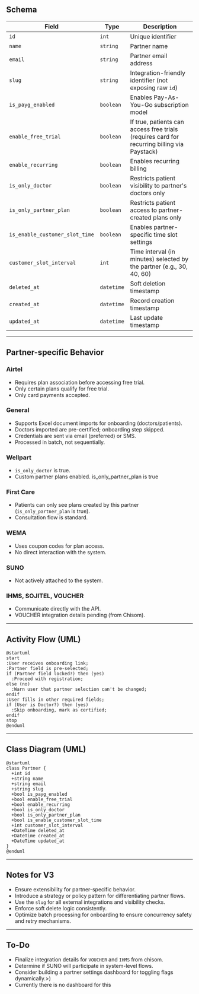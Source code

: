 ## Schema

| Field                          | Type       | Description                                                                                 |
| ------------------------------ | ---------- | ------------------------------------------------------------------------------------------- |
| `id`                           | `int`      | Unique identifier                                                                           |
| `name`                         | `string`   | Partner name                                                                                |
| `email`                        | `string`   | Partner email address                                                                       |
| `slug`                         | `string`   | Integration-friendly identifier (not exposing raw `id`)                                     |
| `is_payg_enabled`              | `boolean`  | Enables Pay-As-You-Go subscription model                                                    |
| `enable_free_trial`            | `boolean`  | If true, patients can access free trials (requires card for recurring billing via Paystack) |
| `enable_recurring`             | `boolean`  | Enables recurring billing                                                                   |
| `is_only_doctor`               | `boolean`  | Restricts patient visibility to partner's doctors only                                      |
| `is_only_partner_plan`         | `boolean`  | Restricts patient access to partner-created plans only                                      |
| `is_enable_customer_slot_time` | `boolean`  | Enables partner-specific time slot settings                                                 |
| `customer_slot_interval`       | `int`      | Time interval (in minutes) selected by the partner (e.g., 30, 40, 60)                       |
| `deleted_at`                   | `datetime` | Soft deletion timestamp                                                                     |
| `created_at`                   | `datetime` | Record creation timestamp                                                                   |
| `updated_at`                   | `datetime` | Last update timestamp                                                                       |

---

## Partner-specific Behavior

### Airtel

* Requires plan association before accessing free trial.
* Only certain plans qualify for free trial.
* Only card payments accepted.

### General

* Supports Excel document imports for onboarding (doctors/patients).
* Doctors imported are pre-certified; onboarding step skipped.
* Credentials are sent via email (preferred) or SMS.
* Processed in batch, not sequentially.

### Wellpart

* `is_only_doctor` is true.
* Custom partner plans enabled. is_only_partner_plan is true

### First Care

* Patients can only see plans created by this partner (`is_only_partner_plan` is true).
* Consultation flow is standard.

### WEMA

* Uses coupon codes for plan access.
* No direct interaction with the system.

### SUNO

* Not actively attached to the system.

### IHMS, SOJITEL, VOUCHER

* Communicate directly with the API.
* VOUCHER integration details pending (from Chisom).

---

## Activity Flow (UML)

```plantuml
@startuml
start
:User receives onboarding link;
:Partner field is pre-selected;
if (Partner field locked?) then (yes)
  :Proceed with registration;
else (no)
  :Warn user that partner selection can't be changed;
endif
:User fills in other required fields;
if (User is Doctor?) then (yes)
  :Skip onboarding, mark as certified;
endif
stop
@enduml
```

---

## Class Diagram (UML)

```plantuml
@startuml
class Partner {
  +int id
  +string name
  +string email
  +string slug
  +bool is_payg_enabled
  +bool enable_free_trial
  +bool enable_recurring
  +bool is_only_doctor
  +bool is_only_partner_plan
  +bool is_enable_customer_slot_time
  +int customer_slot_interval
  +DateTime deleted_at
  +DateTime created_at
  +DateTime updated_at
}
@enduml
```

---

## Notes for V3

* Ensure extensibility for partner-specific behavior.
* Introduce a strategy or policy pattern for differentiating partner flows.
* Use the `slug` for all external integrations and visibility checks.
* Enforce soft delete logic consistently.
* Optimize batch processing for onboarding to ensure concurrency safety and retry mechanisms.

---

## To-Do

* Finalize integration details for `VOUCHER` and `IHMS` from chisom.
* Determine if SUNO will participate in system-level flows.
* Consider building a partner settings dashboard for toggling flags dynamically.>)
* Currently there is no dashboard for this